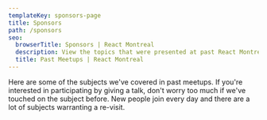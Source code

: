 ```yaml
---
templateKey: sponsors-page
title: Sponsors
path: /sponsors
seo:
  browserTitle: Sponsors | React Montreal
  description: View the topics that were presented at past React Montreal meetups.
  title: Past Meetups | React Montreal
---
```


Here are some of the subjects we've covered in past meetups. If you're interested in participating by giving a talk, don't worry too much if we've touched on the subject before. New people join every day and there are a lot of subjects warranting a re-visit.
